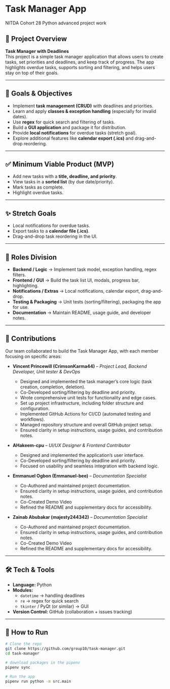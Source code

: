 # Task Manager App
NITDA Cohort 28 Python advanced project work

## 📌 Project Overview  
**Task Manager with Deadlines**  
This project is a simple task manager application that allows users to create tasks, set priorities and deadlines, and keep track of progress. The app highlights overdue tasks, supports sorting and filtering, and helps users stay on top of their goals.  

---

## 🎯 Goals & Objectives  
- Implement **task management (CRUD)** with deadlines and priorities.  
- Learn and apply **classes & exception handling** (especially for invalid dates).  
- Use **regex** for quick search and filtering of tasks.  
- Build a **GUI application** and package it for distribution.  
- Provide **local notifications** for overdue tasks (stretch goal).  
- Explore additional features like **calendar export (.ics)** and drag-and-drop reordering.  

---

## ✅ Minimum Viable Product (MVP)  
- Add new tasks with a **title, deadline, and priority**.  
- View tasks in a **sorted list** (by due date/priority).  
- Mark tasks as complete.  
- Highlight overdue tasks.  

---

## ✨ Stretch Goals  
- Local notifications for overdue tasks.  
- Export tasks to a **calendar file (.ics)**.  
- Drag-and-drop task reordering in the UI.

---

## 👥 Roles Division  
- **Backend / Logic** → Implement task model, exception handling, regex filters.  
- **Frontend / GUI** → Build the task list UI, modals, progress bar, highlighting.  
- **Notifications / Extras** → Local notifications, calendar export, drag-and-drop.  
- **Testing & Packaging** → Unit tests (sorting/filtering), packaging the app for use.  
- **Documentation** → Maintain README, usage guide, and developer notes.  

---

## 👥 Contributions

Our team collaborated to build the Task Manager App, with each member focusing on specific areas:

- **Vincent Princewill (CrimsonKarma44)** – *Project Lead, Backend Developer, Unit tester & DevOps*  
  - Designed and implemented the task manager’s core logic (task creation, completion, deletion).  
  - Co-Developed sorting/filtering by deadline and priority.  
  - Wrote comprehensive unit tests for functionality and edge cases.  
  - Set up project infrastructure, including folder structure and configuration.  
  - Implemented GitHub Actions for CI/CD (automated testing and workflows).  
  - Managed repository structure and overall GitHub project setup.
  - Ensured clarity in setup instructions, usage guides, and contribution notes.

- **AHakeem-cpu** – *UI/UX Designer & Frontend Contributor*  
  - Designed and implemented the application’s user interface.
  - Co-Developed sorting/filtering by deadline and priority.  
  - Focused on usability and seamless integration with backend logic.  

- **Emmanuel Ogbon (Emmanuel-bee)** – *Documentation Specialist*  
  - Co-Authored and maintained project documentation.  
  - Ensured clarity in setup instructions, usage guides, and contribution notes.
  - Co-Created Demo Video
  - Refined the README and supplementary docs for accessibility.  

- **Zainab Abubakar (majesty244342)** – *Documentation Specialist*  
  - Co-Authored and maintained project documentation.  
  - Ensured clarity in setup instructions, usage guides, and contribution notes.
  - Co-Created Demo Video  
  - Refined the README and supplementary docs for accessibility. 

---

## 🛠️ Tech & Tools  
- **Language:** Python  
- **Modules:**  
  - `datetime` → handling deadlines  
  - `re` → regex for quick search  
  - `tkinter` / PyQt (or similar) → GUI  
- **Version Control:** GitHub (collaboration + issues tracking)  

---

## 🚀 How to Run  
```bash
# Clone the repo
git clone https://github.com/group10/task-manager.git
cd task-manager

# download packages in the pipenv
pipenv sync

# Run the app
pipenv run python -m src.main
